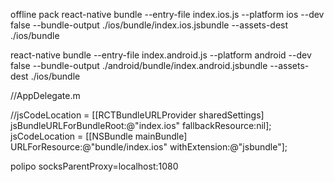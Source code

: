 offline pack
react-native bundle --entry-file index.ios.js --platform ios --dev false --bundle-output ./ios/bundle/index.ios.jsbundle --assets-dest ./ios/bundle

react-native bundle --entry-file index.android.js --platform android --dev false --bundle-output ./android/bundle/index.android.jsbundle --assets-dest ./ios/bundle


//AppDelegate.m


//jsCodeLocation = [[RCTBundleURLProvider sharedSettings] jsBundleURLForBundleRoot:@"index.ios" fallbackResource:nil];
  jsCodeLocation = [[NSBundle mainBundle] URLForResource:@"bundle/index.ios" withExtension:@"jsbundle"];

polipo socksParentProxy=localhost:1080